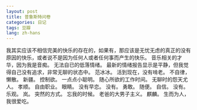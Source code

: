 ```yaml
---
layout: post
title: 普鲁斯特问卷
categories: 日记
tags: 豆瓣
lang: zh-hans
---
```

我其实应该不相信完美的快乐的存在的，如果有，那应该是无忧无虑的真正的没有原因的快乐，或者说不是因为任何人或者任何事而产生的快乐。
音乐相关的才华，因为我是音痴。
无法自已的低落情绪。
最新的情绪报告显示是平静，但我觉得自己没有追求，非常无聊的状态中。
范冰冰。
活到现在，没有啃老。
不自律，懒散。
新疆。
控制欲。
一点点小聪明。
随心所欲的工作时间。
无聊时的怨天尤人。
孝顺。
自由职业。
眼睛。
没有早恋。
没有。
勇敢。
随便。
自信。
没有。
乐观。
岚。
突然的方式。
忘我的时候。
老爸的大男子主义。
麒麟。
生而为人，我很爱吃。